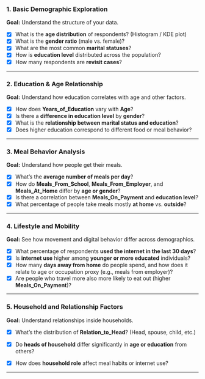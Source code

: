 ### 1. Basic Demographic Exploration

**Goal:** Understand the structure of your data.

* [x] What is the **age distribution** of respondents? (Histogram / KDE plot)
* [x] What is the **gender ratio** (male vs. female)?
* [x] What are the most common **marital statuses**?
* [x] How is **education level** distributed across the population?
* [x] How many respondents are **revisit cases**?

---

### 2. Education & Age Relationship

**Goal:** Understand how education correlates with age and other factors.

* [x] How does **Years_of_Education** vary with **Age**?
* [x] Is there a **difference in education level** by **gender**?
* [x] What is the **relationship between marital status and education**?
* [x] Does higher education correspond to different food or meal behavior?

---

### 3. Meal Behavior Analysis

**Goal:** Understand how people get their meals.

* [x]  What’s the **average number of meals per day**?
* [x]  How do **Meals_From_School**, **Meals_From_Employer**, and **Meals_At_Home** differ by **age or gender**?
* [x]  Is there a correlation between **Meals_On_Payment** and **education level**?
* [x]  What percentage of people take meals mostly **at home** vs. **outside**?

---

### 4. Lifestyle and Mobility

**Goal:** See how movement and digital behavior differ across demographics.

* [x] What percentage of respondents **used the internet in the last 30 days**?
* [x] Is **internet use** higher among **younger or more educated** individuals?
* [x] How many **days away from home** do people spend, and how does it relate to age or occupation proxy (e.g., meals from employer)?
* [x] Are people who travel more also more likely to eat out (higher **Meals_On_Payment**)?

---

### 5. Household and Relationship Factors

**Goal:** Understand relationships inside households.

* [x] What’s the distribution of **Relation_to_Head**? (Head, spouse, child, etc.)
* [x] Do **heads of household** differ significantly in **age or education** from others?
* [x] How does **household role** affect meal habits or internet use?


---